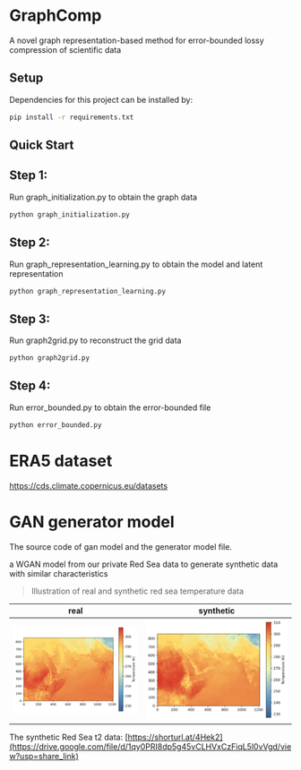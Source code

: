 # GraphComp
A novel graph representation-based method for error-bounded lossy compression of scientific data

## Setup
Dependencies for this project can be installed by:

```bash
pip install -r requirements.txt
```
## Quick Start

## Step 1:
Run graph_initialization.py to obtain the graph data
```bash
python graph_initialization.py
```

## Step 2:
Run graph_representation_learning.py to obtain the model and latent representation
```bash
python graph_representation_learning.py
```

## Step 3:
Run graph2grid.py to reconstruct the grid data 
```bash
python graph2grid.py
```

## Step 4:
Run error_bounded.py to obtain the error-bounded file 
```bash
python error_bounded.py
```

# ERA5 dataset
https://cds.climate.copernicus.eu/datasets

# GAN generator model
The source code of gan model and the generator model file.

a WGAN model from our private Red Sea data to generate synthetic data with similar characteristics

> Illustration of real and synthetic red sea temperature data

| real | synthetic |
|---|---|
| ![real](./figures/raw-t10.png) | ![synthetic](./figures/gan-t0.png) |

The synthetic Red Sea t2 data: [https://shorturl.at/4Hek2](https://drive.google.com/file/d/1qy0PRI8dp5g45vCLHVxCzFiqL5l0vVgd/view?usp=share_link)
